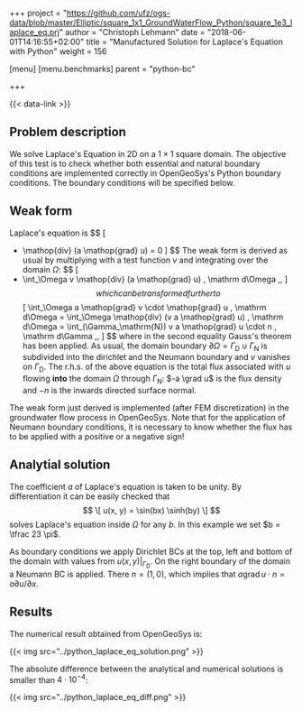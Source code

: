 +++
project = "https://github.com/ufz/ogs-data/blob/master/Elliptic/square_1x1_GroundWaterFlow_Python/square_1e3_laplace_eq.prj"
author = "Christoph Lehmann"
date = "2018-06-01T14:16:55+02:00"
title = "Manufactured Solution for Laplace's Equation with Python"
weight = 156

[menu]
  [menu.benchmarks]
    parent = "python-bc"

+++

{{< data-link >}}

## Problem description

We solve Laplace's Equation in 2D on a $1 \times 1$ square domain.
The objective of this test is to check whether both essential and natural
boundary conditions are implemented correctly in OpenGeoSys's Python boundary
conditions. The boundary conditions will be specified below.

## Weak form

Laplace's equation is
$$
\[
- \mathop{div} (a \mathop{grad} u) = 0
\]
$$
The weak form is derived as usual by multiplying with a test function $v$ and
integrating over the domain $\Omega$:
$$
\[
- \int_\Omega v \mathop{div} (a \mathop{grad} u) \, \mathrm d\Omega
\,,
\]
$$
which can be transformed further to
$$
\[
\int_\Omega a \mathop{grad} v \cdot \mathop{grad} u \, \mathrm d\Omega
= \int_\Omega \mathop{div} (v a \mathop{grad} u) \, \mathrm d\Omega
= \int_(\Gamma_\mathrm{N}) v a \mathop{grad} u \cdot n \, \mathrm d\Gamma
\,,
\]
$$
where in the second equality Gauss's theorem has been applied.
As usual, the domain boundary $\partial\Omega = \Gamma_\mathrm{D} \cup \Gamma_\mathrm{N}$ is subdivided
into the dirichlet and the Neumann boundary and $v$ vanishes on
$\Gamma_\mathrm{D}$.
The r.h.s. of the above equation is the total flux associated with $u$ flowing
**into** the domain $\Omega$ through $\Gamma_\mathrm{N}$:
$-a \grad u$ is the flux density and $-n$ is the inwards directed surface
normal.

The weak form just derived is implemented (after FEM discretization) in  the
groundwater flow process in OpenGeoSys.
Note that for the application of Neumann boundary conditions, it is necessary to
know whether the flux has to be applied with a positive or a negative sign!

## Analytial solution

The coefficient $a$ of Laplace's equation is taken to be unity.
By differentiation it can be easily checked that
$$
\[
u(x, y) = \sin(bx) \sinh(by)
\]
$$
solves Laplace's equation inside $\Omega$ for any $b$.
In this example we set $b = \tfrac 23 \pi$.

As boundary conditions we apply Dirichlet BCs at the top, left and bottom of the
domain with values from $u(x,y)|_{\Gamma_\mathrm{D}}$.
On the right boundary of the domain a Neumann BC is applied.
There $n = (1, 0)$, which implies that $a \mathop{grad} u \cdot n
= a \partial u / \partial x$.


## Results

The numerical result obtained from OpenGeoSys is:

{{< img src="../python_laplace_eq_solution.png" >}}

The absolute difference between the analytical and numerical solutions is
smaller than $4 \cdot 10^{-4}$:

{{< img src="../python_laplace_eq_diff.png" >}}
